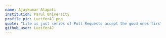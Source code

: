 ```yaml
---
name: Ajaykumar Alapati
institution: Parul University
profile_pic: LuciferAJ.png
quote: "Life is just series of Pull Requests accept the good ones first"
github_user: LuciferAJ
---
```

